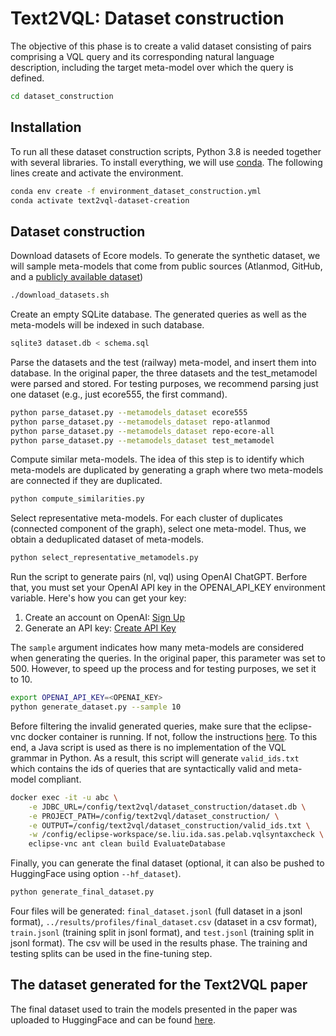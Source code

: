 # Text2VQL: Dataset construction

The objective of this phase is to create a valid dataset consisting of pairs comprising a VQL 
query and its corresponding natural language description, 
including the target meta-model over which the query is defined.
```bash
cd dataset_construction
```

## Installation

To run all these dataset construction scripts, Python 3.8 is needed together with several libraries.
To install everything, we will use [conda](https://docs.anaconda.com/free/miniconda/). The following lines create and
activate the environment.
```bash
conda env create -f environment_dataset_construction.yml
conda activate text2vql-dataset-creation
```

## Dataset construction

Download datasets of Ecore models. To generate the synthetic dataset, we will sample meta-models that come from
public sources (Atlanmod, GitHub, and a [publicly available dataset](https://zenodo.org/records/2585432))

```bash
./download_datasets.sh
```

Create an empty SQLite database. The generated queries as well as the meta-models will be indexed in such database.

```bash
sqlite3 dataset.db < schema.sql
```

Parse the datasets and the test (railway) meta-model, and insert them into database. In the original paper, 
the three datasets and the test_metamodel were parsed and stored. For testing purposes, we recommend parsing just one 
dataset (e.g., just ecore555, the first command).

```bash
python parse_dataset.py --metamodels_dataset ecore555
python parse_dataset.py --metamodels_dataset repo-atlanmod
python parse_dataset.py --metamodels_dataset repo-ecore-all
python parse_dataset.py --metamodels_dataset test_metamodel
```

Compute similar meta-models. The idea of this step is to identify which meta-models are duplicated by generating a graph
where two meta-models are connected if they are duplicated.

```bash
python compute_similarities.py
```

Select representative meta-models. For each cluster of duplicates (connected component of the graph), 
select one meta-model. Thus, we obtain a deduplicated dataset of meta-models.

```bash
python select_representative_metamodels.py
```

Run the script to generate pairs (nl, vql) using OpenAI ChatGPT. Berfore that, 
you must set your OpenAI API key in the OPENAI_API_KEY environment variable. Here's how you can get your key:

1. Create an account on OpenAI: [Sign Up](https://platform.openai.com/signup)
2. Generate an API key: [Create API Key](https://platform.openai.com/api-keys)

The `sample` argument indicates how many meta-models are considered
when generating the queries. In the original paper, this parameter was set to 500. However, to speed up the process and for
testing purposes, we set it to 10.

```bash
export OPENAI_API_KEY=<OPENAI_KEY>
python generate_dataset.py --sample 10
```

Before filtering the invalid generated queries, make sure that the eclipse-vnc docker container is running. 
If not, follow the instructions [here](../eclipse-rdp/README.md). To this end, a Java script is used as there is no implementation
of the VQL grammar in Python. As a result, this script will generate `valid_ids.txt` which contains the ids of queries 
that are syntactically valid and meta-model compliant.

```bash
docker exec -it -u abc \
    -e JDBC_URL=/config/text2vql/dataset_construction/dataset.db \
    -e PROJECT_PATH=/config/text2vql/dataset_construction/ \
    -e OUTPUT=/config/text2vql/dataset_construction/valid_ids.txt \
    -w /config/eclipse-workspace/se.liu.ida.sas.pelab.vqlsyntaxcheck \
    eclipse-vnc ant clean build EvaluateDatabase
```

Finally, you can generate the final dataset (optional, it can also be pushed to HuggingFace using option `--hf_dataset`).

```bash
python generate_final_dataset.py
```

Four files will be generated: `final_dataset.jsonl` (full dataset in a jsonl format), 
`../results/profiles/final_dataset.csv` (dataset in a csv format), `train.jsonl` (training split in jsonl format), 
and `test.jsonl` (training split in jsonl format). The csv will be used in the results phase. 
The training and testing splits can be used in the fine-tuning step.


## The dataset generated for the Text2VQL paper

The final dataset used to train the models presented in the paper was uploaded to HuggingFace 
and can be found [here](https://huggingface.co/datasets/PELAB-LiU/Text2VQL).




